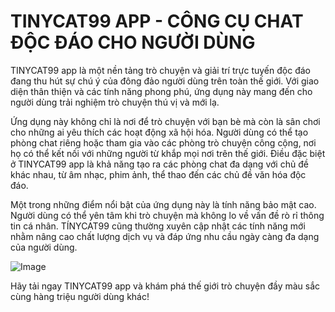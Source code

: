 # TINYCAT99 APP - CÔNG CỤ CHAT ĐỘC ĐÁO CHO NGƯỜI DÙNG

TINYCAT99 app là một nền tảng trò chuyện và giải trí trực tuyến độc đáo đang thu hút sự chú ý của đông đảo người dùng trên toàn thế giới. Với giao diện thân thiện và các tính năng phong phú, ứng dụng này mang đến cho người dùng trải nghiệm trò chuyện thú vị và mới lạ.  

Ứng dụng này không chỉ là nơi để trò chuyện với bạn bè mà còn là sân chơi cho những ai yêu thích các hoạt động xã hội hóa. Người dùng có thể tạo phòng chat riêng hoặc tham gia vào các phòng trò chuyện công cộng, nơi họ có thể kết nối với những người từ khắp mọi nơi trên thế giới. Điều đặc biệt ở TINYCAT99 app là khả năng tạo ra các phòng chat đa dạng với chủ đề khác nhau, từ âm nhạc, phim ảnh, thể thao đến các chủ đề văn hóa độc đáo.  

Một trong những điểm nổi bật của ứng dụng này là tính năng bảo mật cao. Người dùng có thể yên tâm khi trò chuyện mà không lo về vấn đề rò rỉ thông tin cá nhân. TÍNYCAT99 cũng thường xuyên cập nhật các tính năng mới nhằm nâng cao chất lượng dịch vụ và đáp ứng nhu cầu ngày càng đa dạng của người dùng.

![Image](https://github.com/user-attachments/assets/bd51ea9f-0666-407b-a7a7-98ead6de688c)

Hãy tải ngay TINYCAT99 app và khám phá thế giới trò chuyện đầy màu sắc cùng hàng triệu người dùng khác!